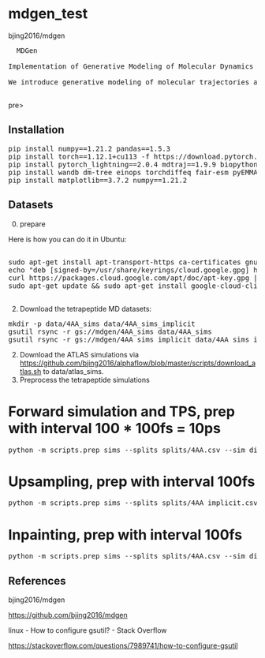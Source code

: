# mdgen_test
bjing2016/mdgen

<pre>
  MDGen

Implementation of Generative Modeling of Molecular Dynamics Trajectories by Bowen Jing*, Hannes Stark*, Tommi Jaakkola, and Bonnie Berger.

We introduce generative modeling of molecular trajectories as a paradigm for learning flexible multi-task surrogate models of MD from data. By conditioning on appropriately chosen frames of the trajectory, such generative models can be adapted to diverse tasks such as forward simulation, transition path sampling, and trajectory upsampling. By alternatively conditioning on part of the molecular system and inpainting the rest, we also demonstrate the first steps towards dynamics-conditioned molecular design. We validate these capabilities on tetrapeptide simulations and show initial steps towards learning trajectories of protein monomers. Methodological details and further evaluations can be found in the paper. Please feel free to reach out to us at bjing@mit.edu, hstark@mit.edu with any questions.

</pre>pre>

## Installation
<pre>
pip install numpy==1.21.2 pandas==1.5.3
pip install torch==1.12.1+cu113 -f https://download.pytorch.org/whl/torch_stable.html
pip install pytorch_lightning==2.0.4 mdtraj==1.9.9 biopython==1.79
pip install wandb dm-tree einops torchdiffeq fair-esm pyEMMA
pip install matplotlib==3.7.2 numpy==1.21.2
</pre>

## Datasets

0. prepare

  Here is how you can do it in Ubuntu:
 <pre>

sudo apt-get install apt-transport-https ca-certificates gnupg
echo "deb [signed-by=/usr/share/keyrings/cloud.google.gpg] https://packages.cloud.google.com/apt cloud-sdk main" | sudo tee -a /etc/apt/sources.list.d/google-cloud-sdk.list
curl https://packages.cloud.google.com/apt/doc/apt-key.gpg | sudo apt-key --keyring /usr/share/keyrings/cloud.google.gpg add - 
sudo apt-get update && sudo apt-get install google-cloud-cli
 </pre>

2. Download the tetrapeptide MD datasets:
<pre>
mkdir -p data/4AA_sims data/4AA_sims_implicit
gsutil rsync -r gs://mdgen/4AA_sims data/4AA_sims
gsutil rsync -r gs://mdgen/4AA_sims_implicit data/4AA_sims_implicit
</pre>
2. Download the ATLAS simulations via
 https://github.com/bjing2016/alphaflow/blob/master/scripts/download_atlas.sh to data/atlas_sims.
3. Preprocess the tetrapeptide simulations
# Forward simulation and TPS, prep with interval 100 * 100fs = 10ps
<pre>
python -m scripts.prep_sims --splits splits/4AA.csv --sim_dir data/4AA_sims --outdir data/4AA_data --num_workers [N] --suffix _i100 --stride 100
</pre>
# Upsampling, prep with interval 100fs
<pre>
python -m scripts.prep_sims --splits splits/4AA_implicit.csv --sim_dir data/4AA_sims_implicit --outdir data/4AA_data_implicit --num_workers [N]
</pre>
# Inpainting, prep with interval 100fs 
<pre>
python -m scripts.prep_sims --splits splits/4AA.csv --sim_dir data/4AA_sims --outdir data/4AA_data --num_workers [N]
</pre>

## References

bjing2016/mdgen

https://github.com/bjing2016/mdgen

linux - How to configure gsutil? - Stack Overflow

https://stackoverflow.com/questions/7989741/how-to-configure-gsutil


